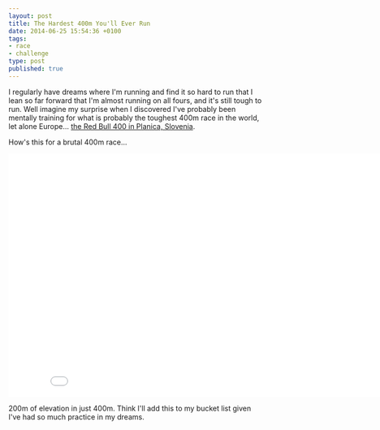 ```yaml
---
layout: post
title: The Hardest 400m You'll Ever Run
date: 2014-06-25 15:54:36 +0100
tags:
- race
- challenge
type: post
published: true
---
```

I regularly have dreams where I'm running and find it so hard to run that I lean so far forward that I'm almost running on all fours, and it's still tough to run. Well imagine my surprise when I discovered I've probably been mentally training for what is probably the toughest 400m race in the world, let alone Europe... [the Red Bull 400 in Planica, Slovenia](http://www.redbull.com/uk/en/stories/1331590542998/red-bull-400-planica).

How's this for a brutal 400m race...

<p><iframe width="853" height="480" src="//www.youtube-nocookie.com/embed/Z94NVESBto0?rel=0" frameborder="0" allowfullscreen></iframe></p>

200m of elevation in just 400m. Think I'll add this to my bucket list given I've had so much practice in my dreams.
